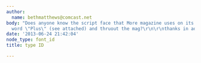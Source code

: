 ```yaml
---
author:
  name: bethmatthews@comcast.net
body: "Does anyone know the script face that More magazine uses on its cover in the
  word \"Plus\" (see attached) and thruout the mag?\r\n\r\nthanks in advance!\r\n\r\nbeth[img:sites/default/files/old-images/MoreTYPE_3438.jpg]"
date: '2013-06-24 21:42:04'
node_type: font_id
title: type ID

---
```

